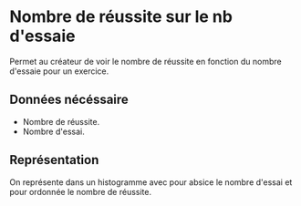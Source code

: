 # Nombre de réussite sur le nb d'essaie

Permet au créateur de voir le nombre de réussite en fonction du nombre d'essaie pour un exercice.

## Données nécéssaire

* Nombre de réussite.
* Nombre d'essai.

## Représentation

On représente dans un histogramme avec pour absice le nombre d'essai et pour ordonnée le nombre de réussite.

<!--- 
Author : Jordan
Validator :
-->